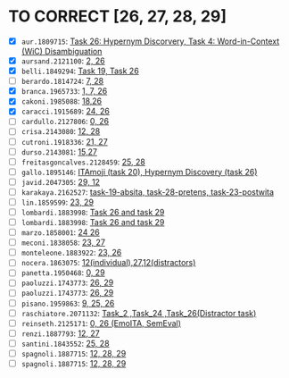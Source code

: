 # TO CORRECT [26, 27, 28, 29]
- [x] `aur.1809715`: [Task 26: Hypernym Discorvery, Task 4: Word-in-Context (WiC) Disambiguation](https://drive.google.com/file/d/1xn-XLuhcGgo6N1pkbygqwYp-hAQ_IDlQ/view?usp=sharing)
- [x] `aursand.2121100`: [2, 26](https://drive.google.com/drive/folders/1wMNg3EDonpevp-rPzreE-7KlNGOhzFZx?usp=share_link)
- [x] `belli.1849294`: [Task 19, Task 26](https://drive.google.com/drive/folders/16z_8mf48fObhlXMX8hZ85Xm1kXloBd18?usp=sharing)
- [ ] `berardo.1814724`: [7, 28](https://drive.google.com/drive/folders/14VuG_gqkmnXCM2mKb-MLWerqfPSZRiJa?usp=sharing)
- [x] `branca.1965733`: [1, 7, 26](https://drive.google.com/file/d/102pc4kRGzfD-cu6_8NogjHgjOxKqSYrT/view?usp=sharing)
- [x] `cakoni.1985088`: [18,26](https://drive.google.com/file/d/1thvIzRMKs5CfXLP2QAoXK2ZwmMjlnV0x/view?usp=sharing)
- [x] `caracci.1915689`: [24, 26](https://drive.google.com/file/d/1YKbXjaHF_LibrOj3PMYrif4n2JYufDvM/view?usp=sharing)
- [ ] `cardullo.2127806`: [0, 26](https://drive.google.com/file/d/1eVHUnaQrn6USO7F9P-uuuqo_Q3w991kE/view?usp=sharing)
- [ ] `crisa.2143080`: [12, 28](https://drive.google.com/file/d/1yK2KkEXWuXLL4z2Da_5ZjFPvRWbpYLQu/view?usp=sharing)
- [ ] `cutroni.1918336`: [21, 27](https://drive.google.com/file/d/1j93AVueqYCBUDZh9aQu5BzinC9SfUEcX/view?usp=drive_link)
- [ ] `durso.2143081`: [15,27](https://drive.google.com/file/d/1NG1PPrOmL7NTI_WCK7Aar9FrCYG4hdwN/view?usp=sharing)
- [ ] `freitasgoncalves.2128459`: [25, 28](https://drive.google.com/drive/folders/1m4ESJB2Wu3Wi2wxXXqg5TU9bep9Wr_nX?usp=drive_link)
- [ ] `gallo.1895146`: [ITAmoji (task 20), Hypernym Discovery (task 26)](https://drive.google.com/file/d/1aE21WXnMLueR6tkuG4ZmOSTdlSOcVmKT/view?usp=sharing)
- [ ] `javid.2047305`: [29, 12](https://drive.google.com/drive/folders/1bObQWHHWSIyFoZAOl2N4BsNfgF_eBvFm)
- [ ] `karakaya.2162527`: [task-19-absita, task-28-pretens, task-23-postwita](https://drive.google.com/file/d/1-IrlBIwctpsjuWcAp8WxzPli29GjfxrK/view?usp=sharing)
- [ ] `lin.1859599`: [23, 29](https://drive.google.com/file/d/1MGnoe0VHrPxy06q7gHKsni61iKBFwgat/view?usp=sharing)
- [ ] `lombardi.1883998`: [Task 26 and task 29](https://drive.google.com/file/d/1YpbmlHkcCRHC3JQ9II670SdRm_GANRu8/view?usp=sharing)
- [ ] `lombardi.1883998`: [Task 26 and task 29](https://drive.google.com/file/d/1YpbmlHkcCRHC3JQ9II670SdRm_GANRu8/view?usp=sharing)
- [ ] `marzo.1858001`: [24 26](https://drive.google.com/drive/folders/1oipZdURYdkfheRlskbLOsaQdyY7EvAfU?usp=sharing)
- [ ] `meconi.1838058`: [23, 27](https://drive.google.com/file/d/1CHk_VyN-_onqi6gzHoZicWFJJBYfGhRp/view?usp=sharing)
- [ ] `monteleone.1883922`: [23, 26](https://drive.google.com/file/d/1Sq5UByLoIE9CgZ0lXZV7tz6MfeEOEr6Q/view?usp=sharing)
- [ ] `nocera.1863075`: [12(individual),27,12(distractors)](https://drive.google.com/file/d/1SeeN0ihPalqMEDBM7OwS6SA6vjdGYpiy/view?usp=sharing)
- [ ] `panetta.1950468`: [0, 29](https://drive.google.com/file/d/1Q_ibNGyA1vuPFiJcKDev3CZ4agujCnPS/view?usp=sharing)
- [ ] `paoluzzi.1743773`: [26, 29](https://drive.google.com/file/d/12V4EODCt_HZpAw7Bk5T5hrNMVV66N6EB/view?usp=sharing)
- [ ] `paoluzzi.1743773`: [26, 29](https://drive.google.com/file/d/12V4EODCt_HZpAw7Bk5T5hrNMVV66N6EB/view?usp=sharing)
- [ ] `pisano.1959863`: [9, 25, 26](https://drive.google.com/file/d/1xeR8BKafDQ5GfjYwFuBw9tiGJiVxJNGa/view?usp=drive_link)
- [ ] `raschiatore.2071132`: [Task_2 ,Task_24 ,Task_26(Distractor task)](https://drive.google.com/file/d/1PbLRK9iiDpxeftNUeI_l5XIRNxvJFNFO/view?usp=sharing)
- [ ] `reinseth.2125171`: [0, 26 (EmoITA, SemEval)](https://drive.google.com/drive/folders/1AJ3erEeETGw2meHeQAqEFkTr_z12UjuC?usp=drive_link)
- [ ] `renzi.1887793`: [12, 27](https://drive.google.com/file/d/16XmM6EW4fMIVF1Sw1dwUH7SD8vJyqZb7/view?usp=sharing)
- [ ] `santini.1843552`: [25, 28](https://drive.google.com/drive/folders/13rwvLTg_C1YkUVN3g8hFGEJNjuTklXZm?usp=drive_link)
- [ ] `spagnoli.1887715`: [12, 28, 29](https://drive.google.com/file/d/12ax8CNXBuRec_aVW5eU0SXdz_U94d94a/view?usp=sharing)
- [ ] `spagnoli.1887715`: [12, 28, 29](https://drive.google.com/file/d/12ax8CNXBuRec_aVW5eU0SXdz_U94d94a/view?usp=sharing)
